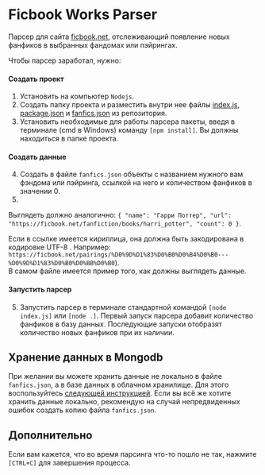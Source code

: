 # Ficbook Works Parser
Парсер для сайта [ficbook.net](https://ficbook.net), отслеживающий появление новых фанфиков в выбранных фандомах или пэйрингах. 

Чтобы парсер заработал, нужно:
#### Создать проект
1. Установить на компьютер `Nodejs`.
2. Создать папку проекта и разместить внутри нее файлы [index.js](index.js), [package.json](package.json) и [fanfics.json](fanfics.json) из репозитория.
3. Установить необходимые для работы парсера пакеты, введя в терминале (cmd в Windows) команду `[npm install]`. Вы должны находиться в папке проекта.
#### Создать данные
4. Создать в файле `fanfics.json` объекты c названием нужного вам фэндома или пэйринга, ссылкой на него и количеством фанфиков в значении 0.  
5. 
Выглядеть должно аналогично: `{ "name": "Гарри Поттер", "url": "https://ficbook.net/fanfiction/books/harri_potter", "count": 0 }`.  

Если в ссылке имеется кириллица, она должна быть закодирована в кодировке UTF-8 . Например: `https://ficbook.net/pairings/%D0%9D%D1%83%D0%B0%D0%B4%D0%B0---%D0%9D%D1%83%D0%B0%D0%BB%D0%B0`).  
В самом файле имеется пример того, как должны выглядеть данные.
#### Запустить парсер 
5. Запустить парсер в терминале стандартной командой `[node index.js]` или `[node .]`. Первый запуск парсера добавит количество фанфиков в базу данных. Последующие запуски отобразят количество новых фанфиков при их наличии.

## Хранение данных в Mongodb
При желании вы можете хранить данные не локально в файле `fanfics.json`, а в базе данных в облачном хранилище. 
Для этого воспользуйтесь [следующей инструкцией](mongodb/README-MONGODB.md). Если вы всё же хотите хранить данные локально, рекомендую на случай непредвиденных ошибок создать копию файла `fanfics.json`.

## Дополнительно
Если вам кажется, что во время парсинга что-то пошло не так, нажмите `[CTRL+C]` для завершения процесса.
